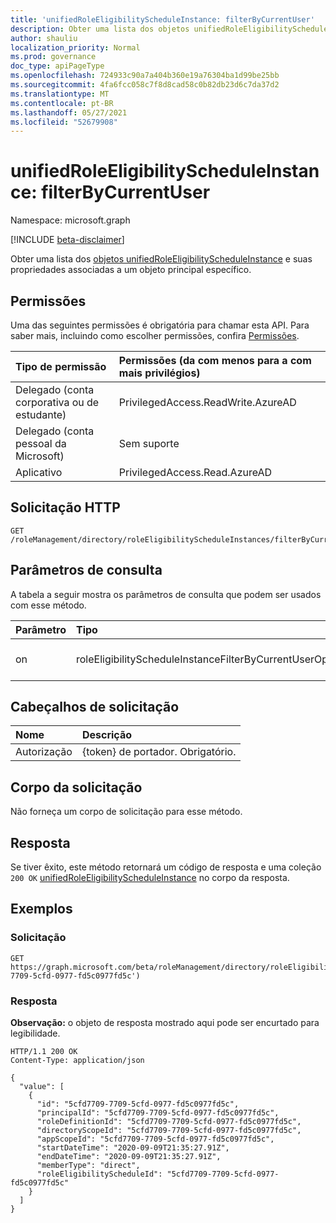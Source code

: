 ```yaml
---
title: 'unifiedRoleEligibilityScheduleInstance: filterByCurrentUser'
description: Obter uma lista dos objetos unifiedRoleEligibilityScheduleInstance e suas propriedades filtradas por uma entidade de usuário específica
author: shauliu
localization_priority: Normal
ms.prod: governance
doc_type: apiPageType
ms.openlocfilehash: 724933c90a7a404b360e19a76304ba1d99be25bb
ms.sourcegitcommit: 4fa6fcc058c7f8d8cad58c0b82db23d6c7da37d2
ms.translationtype: MT
ms.contentlocale: pt-BR
ms.lasthandoff: 05/27/2021
ms.locfileid: "52679908"
---
```

# <a name="unifiedroleeligibilityscheduleinstance-filterbycurrentuser"></a>unifiedRoleEligibilityScheduleInstance: filterByCurrentUser
Namespace: microsoft.graph

[!INCLUDE [beta-disclaimer](../../includes/beta-disclaimer.md)]

Obter uma lista dos [objetos unifiedRoleEligibilityScheduleInstance](../resources/unifiedRoleEligibilityScheduleInstance.md) e suas propriedades associadas a um objeto principal específico.

## <a name="permissions"></a>Permissões
Uma das seguintes permissões é obrigatória para chamar esta API. Para saber mais, incluindo como escolher permissões, confira [Permissões](/graph/permissions-reference).

|Tipo de permissão|Permissões (da com menos para a com mais privilégios)|
|:---|:---|
|Delegado (conta corporativa ou de estudante)|PrivilegedAccess.ReadWrite.AzureAD|
|Delegado (conta pessoal da Microsoft)|Sem suporte|
|Aplicativo|PrivilegedAccess.Read.AzureAD|

## <a name="http-request"></a>Solicitação HTTP

<!-- {
  "blockType": "ignored"
}
-->
``` http
GET /roleManagement/directory/roleEligibilityScheduleInstances/filterByCurrentUser
```

## <a name="query-parameters"></a>Parâmetros de consulta
A tabela a seguir mostra os parâmetros de consulta que podem ser usados com esse método.

|Parâmetro|Tipo|Descrição|
|:---|:---|:---|
|on|roleEligibilityScheduleInstanceFilterByCurrentUserOptions|ID do usuário atual.|


## <a name="request-headers"></a>Cabeçalhos de solicitação
|Nome|Descrição|
|:---|:---|
|Autorização|{token} de portador. Obrigatório.|

## <a name="request-body"></a>Corpo da solicitação
Não forneça um corpo de solicitação para esse método.

## <a name="response"></a>Resposta

Se tiver êxito, este método retornará um código de resposta e uma coleção `200 OK` [unifiedRoleEligibilityScheduleInstance](../resources/unifiedroleeligibilityscheduleinstance.md) no corpo da resposta.

## <a name="examples"></a>Exemplos

### <a name="request"></a>Solicitação
<!-- {
  "blockType": "request",
  "name": "unifiedroleeligibilityscheduleinstance_filterbycurrentuser"
}
-->
``` http
GET https://graph.microsoft.com/beta/roleManagement/directory/roleEligibilityScheduleInstances/filterByCurrentUser(on='5cfd7709-7709-5cfd-0977-fd5c0977fd5c')
```


### <a name="response"></a>Resposta
**Observação:** o objeto de resposta mostrado aqui pode ser encurtado para legibilidade.
<!-- {
  "blockType": "response",
  "truncated": true,
  "@odata.type": "Collection(microsoft.graph.unifiedRoleEligibilityScheduleInstance)"
}
-->
``` http
HTTP/1.1 200 OK
Content-Type: application/json

{
  "value": [
    {
      "id": "5cfd7709-7709-5cfd-0977-fd5c0977fd5c",
      "principalId": "5cfd7709-7709-5cfd-0977-fd5c0977fd5c",
      "roleDefinitionId": "5cfd7709-7709-5cfd-0977-fd5c0977fd5c",
      "directoryScopeId": "5cfd7709-7709-5cfd-0977-fd5c0977fd5c",
      "appScopeId": "5cfd7709-7709-5cfd-0977-fd5c0977fd5c",
      "startDateTime": "2020-09-09T21:35:27.91Z",
      "endDateTime": "2020-09-09T21:35:27.91Z",
      "memberType": "direct",
      "roleEligibilityScheduleId": "5cfd7709-7709-5cfd-0977-fd5c0977fd5c"
    }
  ]
}
```

